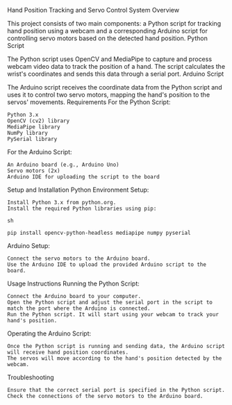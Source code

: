 Hand Position Tracking and Servo Control System
Overview

This project consists of two main components: a Python script for tracking hand position using a webcam and a corresponding Arduino script for controlling servo motors based on the detected hand position.
Python Script

The Python script uses OpenCV and MediaPipe to capture and process webcam video data to track the position of a hand. The script calculates the wrist's coordinates and sends this data through a serial port.
Arduino Script

The Arduino script receives the coordinate data from the Python script and uses it to control two servo motors, mapping the hand's position to the servos' movements.
Requirements
For the Python Script:

    Python 3.x
    OpenCV (cv2) library
    MediaPipe library
    NumPy library
    PySerial library

For the Arduino Script:

    An Arduino board (e.g., Arduino Uno)
    Servo motors (2x)
    Arduino IDE for uploading the script to the board

Setup and Installation
Python Environment Setup:

    Install Python 3.x from python.org.
    Install the required Python libraries using pip:

    sh

    pip install opencv-python-headless mediapipe numpy pyserial

Arduino Setup:

    Connect the servo motors to the Arduino board.
    Use the Arduino IDE to upload the provided Arduino script to the board.

Usage Instructions
Running the Python Script:

    Connect the Arduino board to your computer.
    Open the Python script and adjust the serial port in the script to match the port where the Arduino is connected.
    Run the Python script. It will start using your webcam to track your hand's position.

Operating the Arduino Script:

    Once the Python script is running and sending data, the Arduino script will receive hand position coordinates.
    The servos will move according to the hand's position detected by the webcam.

Troubleshooting

    Ensure that the correct serial port is specified in the Python script.
    Check the connections of the servo motors to the Arduino board.



